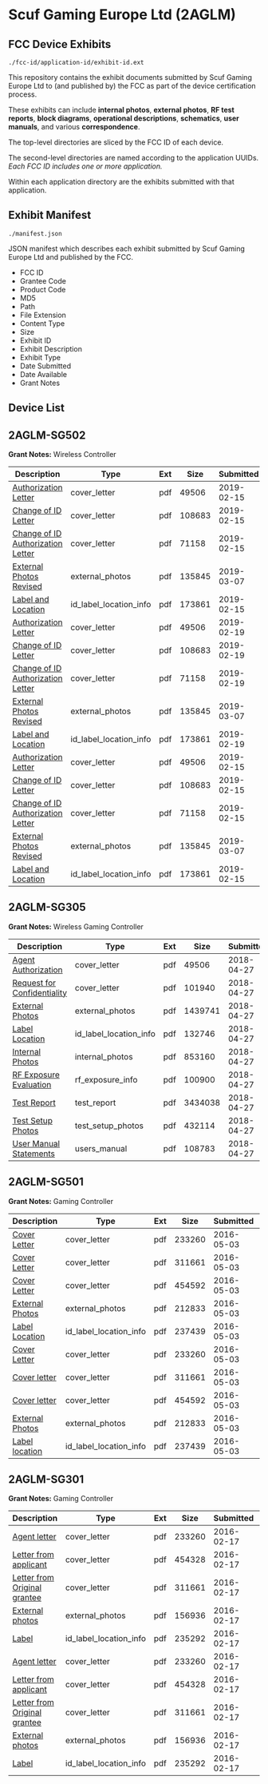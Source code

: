 # Scuf Gaming Europe Ltd (2AGLM)
## FCC Device Exhibits

```
./fcc-id/application-id/exhibit-id.ext
```

This repository contains the exhibit documents submitted by Scuf Gaming Europe Ltd to (and published by) the FCC as part of the device certification process.

These exhibits can include **internal photos**, **external photos**, **RF test reports**, **block diagrams**, **operational descriptions**, **schematics**, **user manuals**, and various **correspondence**.

The top-level directories are sliced by the FCC ID of each device.

The second-level directories are named according to the application UUIDs. *Each FCC ID includes one or more application.*

Within each application directory are the exhibits submitted with that application. 

## Exhibit Manifest

```
./manifest.json
```

JSON manifest which describes each exhibit submitted by Scuf Gaming Europe Ltd and published by the FCC.

- FCC ID
- Grantee Code
- Product Code
- MD5
- Path
- File Extension
- Content Type
- Size
- Exhibit ID
- Exhibit Description
- Exhibit Type
- Date Submitted
- Date Available
- Grant Notes

## Device List
## 2AGLM-SG502
**Grant Notes:** Wireless Controller

| Description | Type | Ext | Size | Submitted | Available |
| ----------- | ---- | --- | ---- | --------- | --------- |
| [Authorization Letter](2AGLM-SG502/caa2add3a029f31cf89e1e3a7d25a664/3831902.pdf) | cover_letter | pdf | 49506 | 2019-02-15 | 2019-03-11 |
| [Change of ID Letter](2AGLM-SG502/caa2add3a029f31cf89e1e3a7d25a664/4170017.pdf) | cover_letter | pdf | 108683 | 2019-02-15 | 2019-03-11 |
| [Change of ID Authorization Letter](2AGLM-SG502/caa2add3a029f31cf89e1e3a7d25a664/4170018.pdf) | cover_letter | pdf | 71158 | 2019-02-15 | 2019-03-11 |
| [External Photos Revised](2AGLM-SG502/caa2add3a029f31cf89e1e3a7d25a664/4194187.pdf) | external_photos | pdf | 135845 | 2019-03-07 | 2019-03-11 |
| [Label and Location](2AGLM-SG502/caa2add3a029f31cf89e1e3a7d25a664/4170020.pdf) | id_label_location_info | pdf | 173861 | 2019-02-15 | 2019-03-11 |
| [Authorization Letter](2AGLM-SG502/40aa63866e65bc8f4a949994dc26b785/3831902.pdf) | cover_letter | pdf | 49506 | 2019-02-19 | 2019-03-11 |
| [Change of ID Letter](2AGLM-SG502/40aa63866e65bc8f4a949994dc26b785/4170017.pdf) | cover_letter | pdf | 108683 | 2019-02-19 | 2019-03-11 |
| [Change of ID Authorization Letter](2AGLM-SG502/40aa63866e65bc8f4a949994dc26b785/4170018.pdf) | cover_letter | pdf | 71158 | 2019-02-19 | 2019-03-11 |
| [External Photos Revised](2AGLM-SG502/40aa63866e65bc8f4a949994dc26b785/4194187.pdf) | external_photos | pdf | 135845 | 2019-03-07 | 2019-03-11 |
| [Label and Location](2AGLM-SG502/40aa63866e65bc8f4a949994dc26b785/4170020.pdf) | id_label_location_info | pdf | 173861 | 2019-02-19 | 2019-03-11 |
| [Authorization Letter](2AGLM-SG502/85bdfa52dbbdd56ea4f3a9e64e9f2fab/3831902.pdf) | cover_letter | pdf | 49506 | 2019-02-15 | 2019-03-11 |
| [Change of ID Letter](2AGLM-SG502/85bdfa52dbbdd56ea4f3a9e64e9f2fab/4170017.pdf) | cover_letter | pdf | 108683 | 2019-02-15 | 2019-03-11 |
| [Change of ID Authorization Letter](2AGLM-SG502/85bdfa52dbbdd56ea4f3a9e64e9f2fab/4170018.pdf) | cover_letter | pdf | 71158 | 2019-02-15 | 2019-03-11 |
| [External Photos Revised](2AGLM-SG502/85bdfa52dbbdd56ea4f3a9e64e9f2fab/4194187.pdf) | external_photos | pdf | 135845 | 2019-03-07 | 2019-03-11 |
| [Label and Location](2AGLM-SG502/85bdfa52dbbdd56ea4f3a9e64e9f2fab/4170020.pdf) | id_label_location_info | pdf | 173861 | 2019-02-15 | 2019-03-11 |
## 2AGLM-SG305
**Grant Notes:** Wireless Gaming Controller

| Description | Type | Ext | Size | Submitted | Available |
| ----------- | ---- | --- | ---- | --------- | --------- |
| [Agent Authorization](2AGLM-SG305/b70acbb202aee0540fc7569f8630a007/3831902.pdf) | cover_letter | pdf | 49506 | 2018-04-27 | 2018-04-28 |
| [Request for Confidentiality](2AGLM-SG305/b70acbb202aee0540fc7569f8630a007/3831903.pdf) | cover_letter | pdf | 101940 | 2018-04-27 | 2018-04-28 |
| [External Photos](2AGLM-SG305/b70acbb202aee0540fc7569f8630a007/3831904.pdf) | external_photos | pdf | 1439741 | 2018-04-27 | 2018-06-08 |
| [Label Location](2AGLM-SG305/b70acbb202aee0540fc7569f8630a007/3831906.pdf) | id_label_location_info | pdf | 132746 | 2018-04-27 | 2018-04-28 |
| [Internal Photos](2AGLM-SG305/b70acbb202aee0540fc7569f8630a007/3831905.pdf) | internal_photos | pdf | 853160 | 2018-04-27 | 2018-06-08 |
| [RF Exposure Evaluation](2AGLM-SG305/b70acbb202aee0540fc7569f8630a007/3831909.pdf) | rf_exposure_info | pdf | 100900 | 2018-04-27 | 2018-04-28 |
| [Test Report](2AGLM-SG305/b70acbb202aee0540fc7569f8630a007/3831920.pdf) | test_report | pdf | 3434038 | 2018-04-27 | 2018-04-28 |
| [Test Setup Photos](2AGLM-SG305/b70acbb202aee0540fc7569f8630a007/3831921.pdf) | test_setup_photos | pdf | 432114 | 2018-04-27 | 2018-06-08 |
| [User Manual Statements](2AGLM-SG305/b70acbb202aee0540fc7569f8630a007/3831922.pdf) | users_manual | pdf | 108783 | 2018-04-27 | 2018-06-08 |
## 2AGLM-SG501
**Grant Notes:** Gaming Controller

| Description | Type | Ext | Size | Submitted | Available |
| ----------- | ---- | --- | ---- | --------- | --------- |
| [Cover Letter](2AGLM-SG501/b318b455eaa8230326b4b85646f03ba9/2904363.pdf) | cover_letter | pdf | 233260 | 2016-05-03 | 2016-05-04 |
| [Cover Letter](2AGLM-SG501/b318b455eaa8230326b4b85646f03ba9/2904365.pdf) | cover_letter | pdf | 311661 | 2016-05-03 | 2016-05-04 |
| [Cover Letter](2AGLM-SG501/b318b455eaa8230326b4b85646f03ba9/2977695.pdf) | cover_letter | pdf | 454592 | 2016-05-03 | 2016-05-04 |
| [External Photos](2AGLM-SG501/b318b455eaa8230326b4b85646f03ba9/2977696.pdf) | external_photos | pdf | 212833 | 2016-05-03 | 2016-05-04 |
| [Label Location](2AGLM-SG501/b318b455eaa8230326b4b85646f03ba9/2977697.pdf) | id_label_location_info | pdf | 237439 | 2016-05-03 | 2016-05-04 |
| [Cover Letter](2AGLM-SG501/e80f64043a80fad0258ea8ae4e9ed886/2904363.pdf) | cover_letter | pdf | 233260 | 2016-05-03 | 2016-05-04 |
| [Cover letter](2AGLM-SG501/e80f64043a80fad0258ea8ae4e9ed886/2904365.pdf) | cover_letter | pdf | 311661 | 2016-05-03 | 2016-05-04 |
| [Cover letter](2AGLM-SG501/e80f64043a80fad0258ea8ae4e9ed886/2977695.pdf) | cover_letter | pdf | 454592 | 2016-05-03 | 2016-05-04 |
| [External Photos](2AGLM-SG501/e80f64043a80fad0258ea8ae4e9ed886/2977696.pdf) | external_photos | pdf | 212833 | 2016-05-03 | 2016-05-04 |
| [Label location](2AGLM-SG501/e80f64043a80fad0258ea8ae4e9ed886/2977697.pdf) | id_label_location_info | pdf | 237439 | 2016-05-03 | 2016-05-04 |
## 2AGLM-SG301
**Grant Notes:** Gaming Controller

| Description | Type | Ext | Size | Submitted | Available |
| ----------- | ---- | --- | ---- | --------- | --------- |
| [Agent letter](2AGLM-SG301/4ccb7ca62e4c30cbe45ca5db2f298f67/2904363.pdf) | cover_letter | pdf | 233260 | 2016-02-17 | 2016-02-17 |
| [Letter from applicant](2AGLM-SG301/4ccb7ca62e4c30cbe45ca5db2f298f67/2904364.pdf) | cover_letter | pdf | 454328 | 2016-02-17 | 2016-02-17 |
| [Letter from Original grantee](2AGLM-SG301/4ccb7ca62e4c30cbe45ca5db2f298f67/2904365.pdf) | cover_letter | pdf | 311661 | 2016-02-17 | 2016-02-17 |
| [External photos](2AGLM-SG301/4ccb7ca62e4c30cbe45ca5db2f298f67/2904366.pdf) | external_photos | pdf | 156936 | 2016-02-17 | 2016-02-17 |
| [Label](2AGLM-SG301/4ccb7ca62e4c30cbe45ca5db2f298f67/2904367.pdf) | id_label_location_info | pdf | 235292 | 2016-02-17 | 2016-02-17 |
| [Agent letter](2AGLM-SG301/2ac8c977d330e82d1cc1cd45fb42706c/2904363.pdf) | cover_letter | pdf | 233260 | 2016-02-17 | 2016-02-17 |
| [Letter from applicant](2AGLM-SG301/2ac8c977d330e82d1cc1cd45fb42706c/2904364.pdf) | cover_letter | pdf | 454328 | 2016-02-17 | 2016-02-17 |
| [Letter from Original grantee](2AGLM-SG301/2ac8c977d330e82d1cc1cd45fb42706c/2904365.pdf) | cover_letter | pdf | 311661 | 2016-02-17 | 2016-02-17 |
| [External photos](2AGLM-SG301/2ac8c977d330e82d1cc1cd45fb42706c/2904366.pdf) | external_photos | pdf | 156936 | 2016-02-17 | 2016-02-17 |
| [Label](2AGLM-SG301/2ac8c977d330e82d1cc1cd45fb42706c/2904367.pdf) | id_label_location_info | pdf | 235292 | 2016-02-17 | 2016-02-17 |
